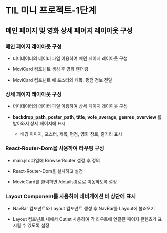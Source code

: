 # TIL 미니 프로젝트-1단계
## 메인 페이지 및 영화 상세 페이지 레이아웃 구성
### 메인 페이지 레이아웃 구성
* 더미데이터의 데이터 파일 이용하여 메인 페이지 레이아웃 구성

* MoviCard 컴포넌트 생성 후 영화 렌더링

* MoviCard 컴포넌트 에 포스터와 제목, 평점 정보 전달

### 상세 페이지 레이아웃 구성
* 더미데이터의 데이터 파일 이용하여 상세 페이지 레이아웃 구성

* **backdrop_path**, **poster_path**, **title**, **vote_average**, **genres**
,**overview** 를 받아와서 상세 페이지에 표시
    * 배경 이미지, 포스터, 제목, 평점, 영화 장르, 줄거리 표시

### React-Router-Dom을 사용하여 라우팅 구성
* main.jsx 파일에 BrowserRouter 설정 후 정의

* React-Router-Dom을 설치하고 설정

* MovieCard를 클릭하면 /details경로로 이동하도록 설정

### Layout Component를 사용하여 네비게이션 바 상단에 표시
* NavBar 컴포넌트와 Layout 컴포넌트 생성 후 NavBar를 Layout에 불러오기

* Layout 컴포넌트 내에서 Outlet 사용하여 각 라우트에 연결된 페이지 콘텐츠가 표시될 수 있도록 설정